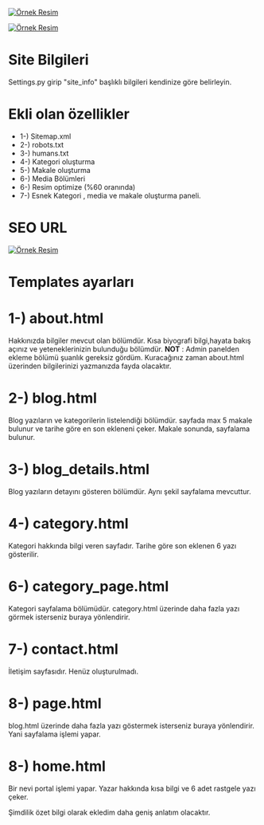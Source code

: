 <a href="http://i.hizliresim.com/lEq9Rp.png"><img src="http://i.hizliresim.com/lEq9Rp.png" alt="Örnek Resim"></a>

<a href="http://i.hizliresim.com/rE5Rvz.png"><img src="http://i.hizliresim.com/rE5Rvz.png" alt="Örnek Resim"></a>

# Site Bilgileri
Settings.py girip "site_info" başlıklı bilgileri kendinize göre belirleyin.

# Ekli olan özellikler
* 1-) Sitemap.xml
* 2-) robots.txt
* 3-) humans.txt
* 4-) Kategori oluşturma
* 5-) Makale oluşturma
* 6-) Media Bölümleri
* 6-) Resim optimize (%60 oranında)
* 7-) Esnek Kategori , media ve makale oluşturma paneli.


# SEO URL

<a href="http://i.hizliresim.com/MkVWkg.png"><img src="http://i.hizliresim.com/MkVWkg.png" alt="Örnek Resim"></a>

# Templates ayarları

# **1-)** about.html
Hakkınızda bilgiler mevcut olan bölümdür.
Kısa biyografi bilgi,hayata bakış açınız ve yeteneklerinizin bulunduğu bölümdür.
**NOT** : Admin panelden ekleme bölümü şuanlık gereksiz gördüm. Kuracağınız zaman
about.html üzerinden bilgilerinizi yazmanızda fayda olacaktır.

# **2-)** blog.html
Blog yazıların ve kategorilerin listelendiği bölümdür.
sayfada max 5 makale bulunur ve tarihe göre en son ekleneni çeker.
Makale sonunda, sayfalama bulunur.

# **3-)** blog_details.html
Blog yazıların detayını gösteren bölümdür. Aynı şekil sayfalama mevcuttur.

# **4-)** category.html
Kategori hakkında bilgi veren sayfadır. Tarihe göre son eklenen 6 yazı gösterilir.

# **6-)** category_page.html
Kategori sayfalama bölümüdür. category.html üzerinde daha fazla yazı görmek isterseniz
buraya yönlendirir.

# **7-)** contact.html
İletişim sayfasıdır. Henüz oluşturulmadı.

# **8-)** page.html
blog.html üzerinde daha fazla yazı göstermek isterseniz buraya yönlendirir. Yani sayfalama
işlemi yapar.

# **8-)** home.html
Bir nevi portal işlemi yapar. Yazar hakkında kısa bilgi ve 6 adet rastgele yazı çeker.

Şimdilik özet bilgi olarak ekledim daha geniş anlatım olacaktır.

